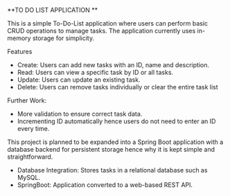 **TO DO LIST APPLICATION
**

This is a simple To-Do-List application where users can perform basic CRUD operations to manage tasks. The application currently uses in-memory storage for simplicity.

Features
- Create: Users can add new tasks with an ID, name and description.
- Read: Users can view a specific task by ID or all tasks.
- Update: Users can update an existing task.
- Delete: Users can remove tasks individually or clear the entire task list
  
Further Work:
- More validation to ensure correct task data.
- Incrementing ID automatically hence users do not need to enter an ID every time.

This project is planned to be expanded into a Spring Boot application with a database backend for persistent storage hence why it is kept simple and straightforward.
- Database Integration: Stores tasks in a relational database such as MySQL.
- SpringBoot: Application converted to a web-based REST API.
